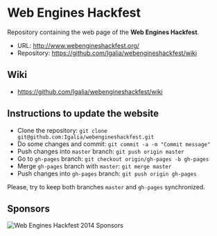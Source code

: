 # Web Engines Hackfest

Repository containing the web page of the **Web Engines Hackfest**.

* URL: http://www.webengineshackfest.org/
* Repository: https://github.com/Igalia/webengineshackfest/wiki

## Wiki

* https://github.com/Igalia/webengineshackfest/wiki

## Instructions to update the website

* Clone the repository:
  ```git clone git@github.com:Igalia/webengineshackfest.git```
* Do some changes and commit:
  ```git commit -a -m "Commit message"```
* Push changes into `master` branch:
  ```git push origin master```
* Go to `gh-pages` branch:
  ```git checkout origin/gh-pages -b gh-pages```
* Merge `gh-pages` branch with `master`:
  ```git merge master```
* Push changes into `gh-pages` branch:
  ```git push origin gh-pages```

Please, try to keep both branches `master` and `gh-pages` synchronized.

## Sponsors

![Web Engines Hackfest 2014 Sponsors](img/logos/sponsors.png "Web Engines Hackfest 2014 Sponsors")
